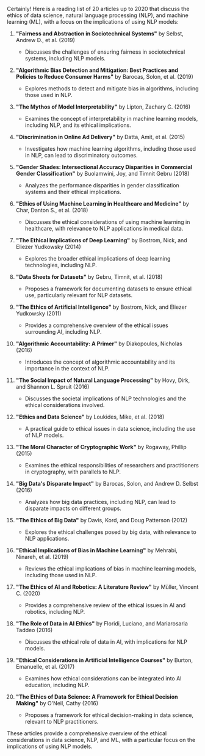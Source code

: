 Certainly! Here is a reading list of 20 articles up to 2020 that discuss the ethics of data science, natural language processing (NLP), and machine learning (ML), with a focus on the implications of using NLP models:

1. **"Fairness and Abstraction in Sociotechnical Systems"** by Selbst, Andrew D., et al. (2019)
   - Discusses the challenges of ensuring fairness in sociotechnical systems, including NLP models.

2. **"Algorithmic Bias Detection and Mitigation: Best Practices and Policies to Reduce Consumer Harms"** by Barocas, Solon, et al. (2019)
   - Explores methods to detect and mitigate bias in algorithms, including those used in NLP.

3. **"The Mythos of Model Interpretability"** by Lipton, Zachary C. (2016)
   - Examines the concept of interpretability in machine learning models, including NLP, and its ethical implications.

4. **"Discrimination in Online Ad Delivery"** by Datta, Amit, et al. (2015)
   - Investigates how machine learning algorithms, including those used in NLP, can lead to discriminatory outcomes.

5. **"Gender Shades: Intersectional Accuracy Disparities in Commercial Gender Classification"** by Buolamwini, Joy, and Timnit Gebru (2018)
   - Analyzes the performance disparities in gender classification systems and their ethical implications.

6. **"Ethics of Using Machine Learning in Healthcare and Medicine"** by Char, Danton S., et al. (2018)
   - Discusses the ethical considerations of using machine learning in healthcare, with relevance to NLP applications in medical data.

7. **"The Ethical Implications of Deep Learning"** by Bostrom, Nick, and Eliezer Yudkowsky (2014)
   - Explores the broader ethical implications of deep learning technologies, including NLP.

8. **"Data Sheets for Datasets"** by Gebru, Timnit, et al. (2018)
   - Proposes a framework for documenting datasets to ensure ethical use, particularly relevant for NLP datasets.

9. **"The Ethics of Artificial Intelligence"** by Bostrom, Nick, and Eliezer Yudkowsky (2011)
   - Provides a comprehensive overview of the ethical issues surrounding AI, including NLP.

10. **"Algorithmic Accountability: A Primer"** by Diakopoulos, Nicholas (2016)
    - Introduces the concept of algorithmic accountability and its importance in the context of NLP.

11. **"The Social Impact of Natural Language Processing"** by Hovy, Dirk, and Shannon L. Spruit (2016)
    - Discusses the societal implications of NLP technologies and the ethical considerations involved.

12. **"Ethics and Data Science"** by Loukides, Mike, et al. (2018)
    - A practical guide to ethical issues in data science, including the use of NLP models.

13. **"The Moral Character of Cryptographic Work"** by Rogaway, Phillip (2015)
    - Examines the ethical responsibilities of researchers and practitioners in cryptography, with parallels to NLP.

14. **"Big Data's Disparate Impact"** by Barocas, Solon, and Andrew D. Selbst (2016)
    - Analyzes how big data practices, including NLP, can lead to disparate impacts on different groups.

15. **"The Ethics of Big Data"** by Davis, Kord, and Doug Patterson (2012)
    - Explores the ethical challenges posed by big data, with relevance to NLP applications.

16. **"Ethical Implications of Bias in Machine Learning"** by Mehrabi, Ninareh, et al. (2019)
    - Reviews the ethical implications of bias in machine learning models, including those used in NLP.

17. **"The Ethics of AI and Robotics: A Literature Review"** by Müller, Vincent C. (2020)
    - Provides a comprehensive review of the ethical issues in AI and robotics, including NLP.

18. **"The Role of Data in AI Ethics"** by Floridi, Luciano, and Mariarosaria Taddeo (2016)
    - Discusses the ethical role of data in AI, with implications for NLP models.

19. **"Ethical Considerations in Artificial Intelligence Courses"** by Burton, Emanuelle, et al. (2017)
    - Examines how ethical considerations can be integrated into AI education, including NLP.

20. **"The Ethics of Data Science: A Framework for Ethical Decision Making"** by O'Neil, Cathy (2016)
    - Proposes a framework for ethical decision-making in data science, relevant to NLP practitioners.

These articles provide a comprehensive overview of the ethical considerations in data science, NLP, and ML, with a particular focus on the implications of using NLP models.